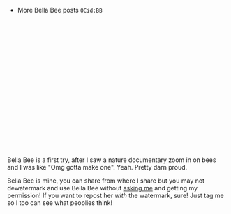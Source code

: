 - More Bella Bee posts <code class="taggo">OCid:BB</code>

<div style="height: 300px"><hl-img preview="/assets/img/media/art/BB/Bella Bee hi marked.png" alt="Bella Bee!" highlight="/assets/img/media/art/BB/Bella Bee hi marked nontransparent.png"></hl-img></div>

Bella Bee is a first try, after I saw a nature documentary zoom in on bees and I was like "Omg gotta make one". Yeah. Pretty darn proud.

<span class="notion">Bella Bee is mine, you can share from where I share but you may not dewatermark and use Bella Bee without [asking me](mailto:mar@strawmelonjuice.com) and getting my permission! If you want to repost her _with_ the watermark, sure! Just tag me so I too can see what peoplies think!</span>
